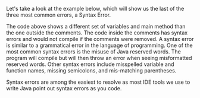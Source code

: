 Let's take a look at the example below, which will show us the last of the three most common errors, a Syntax Error.

The code above shows a different set of variables and main method than the one outside the comments. The code inside the comments has syntax errors and would not compile if the comments were removed. A syntax error is similar to a grammatical error in the language of programming. One of the most common syntax errors is the misuse of Java reserved words. The program will compile but will then throw an error when seeing misformatted reserved words. Other syntax errors include misspelled variable and function names, missing semicolons, and mis-matching parentheses.

Syntax errors are among the easiest to resolve as most IDE tools we use to write Java point out syntax errors as you code.

